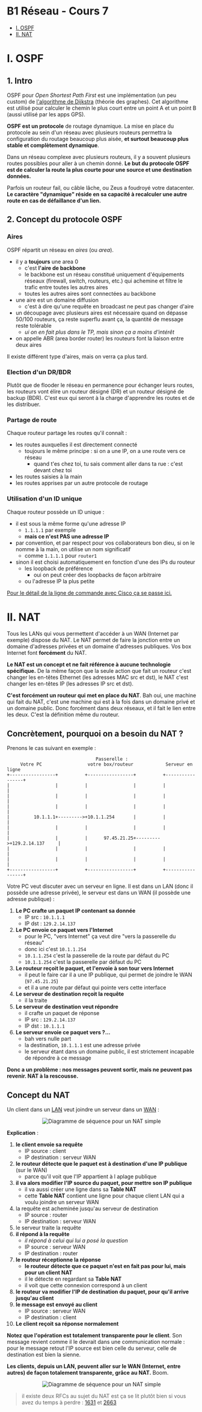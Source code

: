 # B1 Réseau - Cours 7

* [I. OSPF](#i-ospf)
* [II. NAT](#ii-nat)

# I. OSPF

## 1. Intro 

OSPF pour *Open Shortest Path First* est une implémentation (un peu custom) de [l'algorithme de Dijkstra](https://fr.wikipedia.org/wiki/Algorithme_de_Dijkstra) (théorie des graphes). Cet algorithme est utilisé pour calculer le chemin le plus court entre un point A et un point B (aussi utilisé par les apps GPS).  

**OSPF est un protocole** de routage dynamique. La mise en place du protocole au sein d'un réseau avec plusieurs routeurs permettra la configuration du routage beaucoup plus aisée, **et surtout beaucoup plus stable et complètement dynamique**.  

Dans un réseau complexe avec plusieurs routeurs, il y a souvent plusieurs routes possibles pour aller à un chemin donné. **Le but du protocole OSPF est de calculer la route la plus courte pour une source et une destination données.**

Parfois un routeur fail, ou câble lâche, ou Zeus a foudroyé votre datacenter. **Le caractère "dynamique" réside en sa capacité à recalculer une autre route en cas de défaillance d'un lien.**

## 2. Concept du protocole OSPF

### Aires

OSPF répartit un réseau en *aires* (ou *area*).
* il y a **toujours** une area 0
  * c'est **l'aire de backbone**
  * le backbone est un réseau constitué uniquement d'équipements réseaux (firewall, switch, routeurs, etc.) qui achemine et filtre le trafic entre toutes les autres aires
  * toutes les autres aires sont connectées au backbone
* une aire est un domaine diffusion
  * c'est à dire qu'une requête en broadcast ne peut pas changer d'aire
* un découpage avec plusieurs aires est nécessaire quand on dépasse 50/100 routeurs, ça reste superflu avant ça, la quantité de message reste tolérable
  * *ui on en fait plus dans le TP, mais sinon ça a moins d'intérêt*
* on appelle ABR (area border router) les routeurs font la liaison entre deux aires

Il existe différent type d'aires, mais on verra ça plus tard. 

### Election d'un DR/BDR

Plutôt que de flooder le réseau en permanence pour échanger leurs routes, les routeurs vont élire un routeur désigné (DR) et un routeur désigné de backup (BDR). C'est eux qui seront à la charge d'apprendre les routes et de les distribuer. 

### Partage de route

Chaque routeur partage les routes qu'il connaît :
* les routes auxquelles il est directement connecté
  * toujours le même principe : si on a une IP, on a une route vers ce réseau
    * quand t'es chez toi, tu sais comment aller dans ta rue : c'est devant chez toi
* les routes saisies à la main
* les routes apprises par un autre protocole de routage

### Utilisation d'un ID unique

Chaque routeur possède un ID unique :
* il est sous la même forme qu'une adresse IP
  * `1.1.1.1` par exemple
  * **mais ce n'est PAS une adresse IP**
* par convention, et par respect pour vos collaborateurs bon dieu, si on le nomme à la main, on utilise un nom significatif 
  * comme `1.1.1.1` pour `router1`
* sinon il est choisi automatiquement en fonction d'une des IPs du routeur
  * les loopback de préférence
    * oui on peut créer des loopbacks de façon arbitraire
  * ou l'adresse IP la plus petite

[Pour le détail de la ligne de commande avec Cisco ça se passe ici.](./procedures-cisco.md#ospf)

# II. NAT

Tous les LANs qui vous permettent d'accéder à un WAN (Internet par exemple) dispose du NAT. Le NAT permet de faire la jonction entre un domaine d'adresses privées et un domaine d'adresses publiques. Vos box Internet font **forcément** du NAT.  

**Le NAT est un concept et ne fait référence à aucune technologie spécifique.** De la même façon que la seule action que fait un routeur c'est changer les en-têtes Ethernet (les adresses MAC src et dst), le NAT c'est changer les en-têtes IP (les adresses IP src et dst).  

**C'est forcément un routeur qui met en place du NAT**. Bah oui, une machine qui fait du NAT, c'est une machine qui est à la fois dans un domaine privé et un domaine public. Donc forcément dans deux réseaux, et il fait le lien entre les deux.  C'est la définition même du routeur.  

## Concrètement, pourquoi on a besoin du NAT ?

Prenons le cas suivant en exemple :
```
                                 Passerelle :
     Votre PC                 votre box/routeur            Serveur en ligne
+-----------------+          +-----------------+          +-----------------+
|                 |          |                 |          |                 |
|                 |          |                 |          |                 |
|                 |          |                 |          |                 |
|         10.1.1.1+--------->+10.1.1.254       |          |                 |
|                 |          |                 |          |                 |
|                 |          |      97.45.21.25+--------->+129.2.14.137     |
|                 |          |                 |          |                 |
|                 |          |                 |          |                 |
+-----------------+          +-----------------+          +-----------------+
```

Votre PC veut discuter avec un serveur en ligne. Il est dans un LAN (donc il possède une adresse privée), le serveur est dans un WAN (il possède une adresse publique) :
1. **Le PC crafte un paquet IP contenant sa donnée**
    * IP src : `10.1.1.1`
    * IP dst : `129.2.14.137`
2. **Le PC envoie ce paquet vers l'Internet**
    * pour le PC, "vers Internet" ça veut dire "vers la passerelle du réseau"
    * donc ici c'est `10.1.1.254`
    * `10.1.1.254` c'est la passerelle de la route par défaut du PC
    * `10.1.1.254` c'est la passerelle par défaut du PC
3. **Le routeur reçoit le paquet, et l'envoie à son tour vers Internet**
    * il peut le faire car il a une IP publique, qui permet de joindre le WAN (`97.45.21.25`)
    * et il a une route par défaut qui pointe vers cette interface
4. **Le serveur de destination reçoit la requête**
    * il la traite
5. **Le serveur de destination veut répondre**
    * il crafte un paquet de réponse
    * IP src : `129.2.14.137` 
    * IP dst : `10.1.1.1`
6. **Le serveur envoie ce paquet vers ?...**
    * bah vers nulle part
    * la destination, `10.1.1.1` est une adresse privée
    * le serveur étant dans un domaine public, il est strictement incapable de répondre à ce message

**Donc a un problème : nos messages peuvent sortir, mais ne peuvent pas revenir. NAT à la rescousse.**

## Concept du NAT 

Un client dans un [LAN](#lanwan) veut joindre un serveur dans un [WAN](#lanwan) :

<p align="center">
  <img src="./pic/2-sequence-diagram-nat.png" title="Diagramme de séquence pour un NAT simple">
</p>

**Explication** :

1. **le client envoie sa requête**
    * IP source : client
    * IP destination : serveur WAN
2. **le routeur détecte que le paquet est à destination d'une IP publique** (sur le WAN)
    * parce qu'il voit que l'IP appartient à l aplage publique
3. **il va alors modifier l'IP source du paquet, pour mettre son IP publique**
    * il va aussi créer une ligne dans sa **Table NAT**
    * cette **Table NAT** contient une ligne pour chaque client LAN qui a voulu joindre un serveur WAN
4. la requête est acheminée jusqu'au serveur de destination
    * IP source : router
    * IP destination : serveur WAN
5. le serveur traite la requête
6. **il répond à la requête**
    * *il répond à celui qui lui a posé la question*
    * IP source : serveur WAN 
    * IP destination : router
7. **le routeur réceptionne la réponse**
    * **le routeur détecte que ce paquet n'est en fait pas pour lui, mais pour un client NAT**
    * il le détecte en regardant sa **Table NAT**
    * il voit que cette connexion correspond à un client
8. **le routeur va modifier l'IP de destination du paquet, pour qu'il arrive jusqu'au client**
9. **le message est envoyé au client**
    * IP source : serveur WAN 
    * IP destination : client
10. **Le client reçoit sa réponse normalement**

**Notez que l'opération est totalement transparente pour le client**. Son message revient comme il le devrait dans une communication normale : pour le message retout l'IP source est bien celle du serveur, celle de destination est bien la sienne.  

**Les clients, depuis un LAN, peuvent aller sur le WAN (Internet, entre autres) de façon totalement transparente, grâce au NAT.** Boom.

<p align="center">
  <img src="./pic/2-job-done.jpg" title="Diagramme de séquence pour un NAT simple">
</p>

> il existe deux RFCs au sujet du NAT est ça se lit plutôt bien si vous avez du temps à perdre : [1631](https://tools.ietf.org/html/rfc1631) et [2663](https://tools.ietf.org/html/rfc2663)
